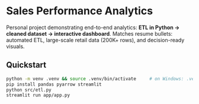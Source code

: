 # Sales Performance Analytics

Personal project demonstrating end-to-end analytics: **ETL in Python → cleaned dataset → interactive dashboard**.
Matches resume bullets: automated ETL, large-scale retail data (200K+ rows), and decision-ready visuals.

## Quickstart
```bash
python -m venv .venv && source .venv/bin/activate     # on Windows: .venv\Scripts\activate
pip install pandas pyarrow streamlit
python src/etl.py
streamlit run app/app.py
